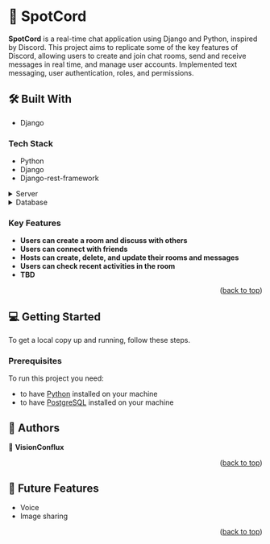 <!-- PROJECT DESCRIPTION -->

# 📖 SpotCord <a id="about-project"></a>
 **SpotCord** is a real-time chat application using Django and Python, inspired by Discord. This project aims to replicate some of the key features of Discord, allowing users to create and join chat rooms, send and receive messages in real time, and manage user accounts. Implemented text messaging, user authentication, roles, and permissions.

<a name="readme-top"></a>

## 🛠 Built With <a id="built-with"></a>
- Django

### Tech Stack <a id="tech-stack"></a>
- Python
- Django
- Django-rest-framework

<details>
  <summary>Server</summary>
  <ul>
    <li><a href="https://djangoproject.com/">Django</a></li>
  </ul>
</details>

<details>
<summary>Database</summary>
  <ul>
    <li><a href="https://www.postgresql.org/">PostgreSQL</a></li>
  </ul>
</details>

<!-- Features -->
### Key Features <a id="key-features"></a>

- **Users can create a room and discuss with others**
- **Users can connect with friends**
- **Hosts can create, delete, and update their rooms and messages**
- **Users can check recent activities in the room**
- **TBD**

<p align="right">(<a href="#readme-top">back to top</a>)</p>
<!-- GETTING STARTED -->

## 💻 Getting Started <a id="getting-started"></a>
To get a local copy up and running, follow these steps.

### Prerequisites

To run this project you need:

- to have [Python](https://python.org/) installed on your machine
- to have [PostgreSQL](https://www.postgresql.org/) installed on your machine

<!-- AUTHORS -->

## 👥 Authors <a id="authors"></a>

👤 **VisionConflux**

<p align="right">(<a href="#readme-top">back to top</a>)</p>

<!-- FUTURE FEATURES -->

## 🔭 Future Features <a id="future-features"></a>

- Voice
- Image sharing

<p align="right">(<a href="#readme-top">back to top</a>)</p>
